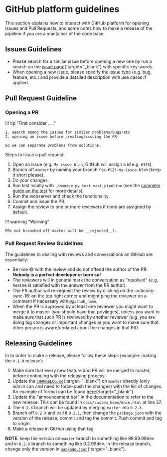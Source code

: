 # GitHub platform guidelines

This section explains how to interact with GitHub platform for opening Issues and Pull Requests, and some notes how to make a release of the pipeline if you are a mantainer of the code base.

## Issues Guidelines

* Please search for a similar issue before opening a new one by run a search on the [issue page](https://github.com/askap-vast/vast-pipeline/issues){:target="_blank"} with specific key-words.
* When opening a new issue, please specify the issue type (e.g. bug, feature, etc.) and provide a detailed description with use cases if applied.


## Pull Request Guideline

### Opening a PR

!!! tip "First consider . . ."

    1. search among the issues for similar problems/bugs/etc
    2. opening an issue before creating/issuing the PR.

    So we can separate problems from solutions.

Steps to issue a pull request:

1. Open an issue (e.g. `My issue blah`, GitHub will assign a id e.g. `#123`).
2. Branch off `master` by naming your branch `fix-#123-my-issue-blah` (keep it short please).
3. Do your changes.
4. Run test locally with `./manage.py test vast_pipeline` (see the [complete guide on the test](./tests.md) for more details).
5. Run the webserver and check the functionality.
6. Commit and issue the PR.
7. Assign the review to one or more reviewers if none are assigned by default.

!!! warning "Warning"

    PRs not branched off master will be __rejected__!.

### Pull Request Review Guidelines
The guidelines to dealing with reviews and conversations on GitHub are essentially:

* Be nice :smile: with the review and do not offend the author of the PR: __Nobody is a perfect developer or born so!__
* The reviewers will in general mark the conversation as "resolved" (e.g. he/she is satisfied with the answer from the PR author).
* The PR author will re-request the review by clicking on the :octicons-sync-16: on the top right corner and might ping the reviewer on a comment if necessary with `@github_name`.
* When the PR is approved by at least one reviewer you might want to merge it to master (you should have that privileges), unless you want to make sure that such PR is reviewed by another reviewer (e.g. you are doing big changes or important changes or you want to make sure that other person is aware/updated about the changes in that PR).

## Releasing Guidelines

In to order to make a release, please follow these steps (example: making the `0.1.0` release):

1. Make sure that every new feature and PR will be merged to master, before continuing with the releasing process.
2. Update the [`CHANGELOG.md`](https://github.com/askap-vast/vast-pipeline/blob/master/CHANGELOG.md){:target="_blank"} on `master` directly (only admin can and need to force-push the changes) with the list of changes. An example of format can be found [here](https://github.com/apache/incubator-superset/blob/master/CHANGELOG.md){:target="_blank"}.
3. Update the "announcement bar" in the documentation to refer to the new release. This can be found in `docs/custom_home/main.html` at line 37.
4. The `0.2.X` branch will be updated by merging `master` into `0.2.X`.
5. Branch off `0.2.X` and call it `0.2.1`, then change the `package.json` with the version of the release, commit and tag the commit. Push commit and tag to origin.
6. Make a release in GitHub using that tag.

__NOTE__: keep the version on `master` branch to something like 99.99.99dev and in `0.2.X` branch to something like 0.2.99dev. In the release branch, change only the version in [`package.json`](https://github.com/askap-vast/vast-pipeline/blob/master/package.json){:target="_blank"}.
